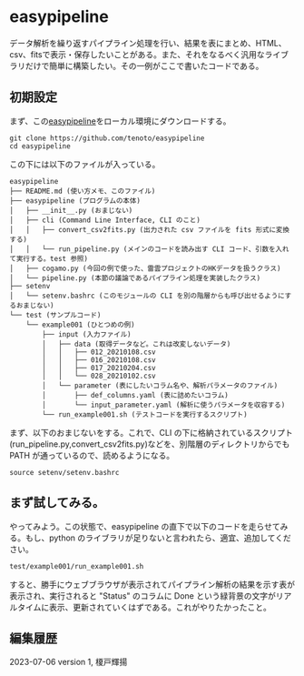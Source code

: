 # easypipeline
データ解析を繰り返すパイプライン処理を行い、結果を表にまとめ、HTML、csv、fitsで表示・保存したいことがある。また、それをなるべく汎用なライブラリだけで簡単に構築したい。その一例がここで書いたコードである。

## 初期設定

まず、この[easypipeline](https://github.com/tenoto/easypipeline)をローカル環境にダウンロードする。

```
git clone https://github.com/tenoto/easypipeline
cd easypipeline
```
この下には以下のファイルが入っている。

```
easypipeline
├── README.md (使い方メモ、このファイル)
├── easypipeline (プログラムの本体)
│   ├── __init__.py (おまじない)
│   ├── cli (Command Line Interface, CLI のこと)
│   │   ├── convert_csv2fits.py (出力された csv ファイルを fits 形式に変換する)
│   │   └── run_pipeline.py (メインのコードを読み出す CLI コード、引数を入れて実行する。test 参照)
│   ├── cogamo.py (今回の例で使った、雷雲プロジェクトのHKデータを扱うクラス)
│   └── pipeline.py (本節の議論であるパイプライン処理を実装したクラス)
├── setenv 
│   └── setenv.bashrc (このモジュールの CLI を別の階層からも呼び出せるようにするおまじない)
└── test (サンプルコード)
    └── example001 (ひとつめの例)
        ├── input (入力ファイル)
        │   ├── data (取得データなど。これは改変しないデータ)
        │   │   ├── 012_20210108.csv
        │   │   ├── 016_20210108.csv
        │   │   ├── 017_20210204.csv
        │   │   └── 028_20210102.csv
        │   └── parameter (表にしたいコラム名や、解析パラメータのファイル)
        │       ├── def_columns.yaml (表に詰めたいコラム)
        │       └── input_parameter.yaml (解析に使うパラメータを収容する)
        └── run_example001.sh (テストコードを実行するスクリプト)
```

まず、以下のおまじないをする。これで、CLI の下に格納されているスクリプト(run_pipeline.py,convert_csv2fits.py)などを、別階層のディレクトリからでも PATH が通っているので、読めるようになる。
```
source setenv/setenv.bashrc
```

## まず試してみる。

やってみよう。この状態で、easypipeline の直下で以下のコードを走らせてみる。もし、python のライブラリが足りないと言われたら、適宜、追加してください。
```
test/example001/run_example001.sh 
```
すると、勝手にウェブブラウザが表示されてパイプライン解析の結果を示す表が表示され、実行されると "Status" のコラムに Done という緑背景の文字がリアルタイムに表示、更新されていくはずである。これがやりたかったこと。



## 編集履歴
2023-07-06 version 1, 榎戸輝揚
